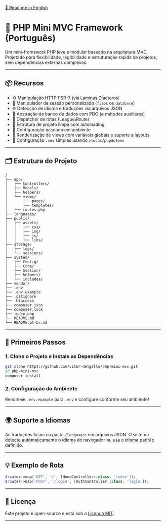 [📄 Read me in English](README.md)

# 🔩 PHP Mini MVC Framework (Português)

Um mini-framework PHP leve e modular baseado na arquitetura MVC.
Projetado para flexibilidade, legibilidade e estruturação rápida de projetos, sem dependências externas complexas.

---

## 📦 Recursos

* ⚙️ Manipulação HTTP PSR-7 (via Laminas Diactoros)
* 🧠 Manipulador de sessão personalizado (`files` ou `database`)
* 🌐 Detecção de idioma e traduções via arquivos JSON
* 💃 Abstração de banco de dados com PDO (e métodos auxiliares)
* 🧱 Dispatcher de rotas (League\Route)
* 📂 Estrutura de projeto limpa com autoloading
* 🔐 Configuração baseada em ambiente
* 📑 Renderização de views com variáveis globais e suporte a layouts
* 📁 Configuração `.env` simples usando `vlucas/phpdotenv`

---

## 🗂️ Estrutura do Projeto

```
/
├── app/
│   ├── Controllers/
│   ├── Models/
│   ├── helpers/
│   └── views/
│       ├── pages/
│       └── templates/
│   └── routes.php
├── languages/
├── public/
│   ├── assets/
│   │   ├── css/
│   │   ├── img/
│   │   ├── js/
│   │   └── libs/
├── storage/
│   ├── logs/
│   └── sessions/
├── system/
│   ├── Config/
│   ├── Core/
│   ├── Session/
│   ├── helpers/
│   └── includes/
├── vendor/
├── .env
├── .env.example
├── .gitignore
├── .htaccess
├── composer.json
├── composer.lock
├── index.php
└── README.md
└── README.pt-br.md
```

---

## 🚀 Primeiros Passos

### 1. Clone o Projeto e Instale as Dependências

```bash
git clone https://github.com/vitor-delgallo/php-mini-mvc.git
cd php-mini-mvc
composer install
```

### 2. Configuração do Ambiente

Renomeie `.env.example` para `.env` e configure conforme seu ambiente!

---

## 🌍 Suporte a Idiomas

As traduções ficam na pasta `/languages` em arquivos JSON.
O sistema detecta automaticamente o idioma do navegador ou usa o idioma padrão definido.

---

## 💡 Exemplo de Rota

```php
$router->map('GET', '/', [HomeController::class, 'index']);
$router->map('POST', '/login', [AuthController::class, 'login']);
```

---

## 📜 Licença

Este projeto é open-source e está sob a [Licença MIT](LICENSE).

---
